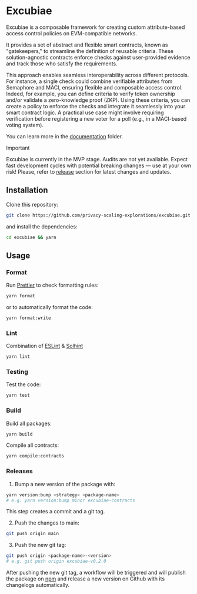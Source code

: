 # Excubiae

Excubiae is a composable framework for creating custom attribute-based access control policies on EVM-compatible networks.

It provides a set of abstract and flexible smart contracts, known as "gatekeepers," to streamline the definition of reusable criteria. These solution-agnostic contracts enforce checks against user-provided evidence and track those who satisfy the requirements.

This approach enables seamless interoperability across different protocols. For instance, a single check could combine verifiable attributes from Semaphore and MACI, ensuring flexible and composable access control. Indeed, for example, you can define criteria to verify token ownership and/or validate a zero-knowledge proof (ZKP). Using these criteria, you can create a policy to enforce the checks and integrate it seamlessly into your smart contract logic. A practical use case might involve requiring verification before registering a new voter for a poll (e.g., in a MACI-based voting system).

You can learn more in the [documentation](https://github.com/privacy-scaling-explorations/excubiae/tree/main/documentation) folder.

> [!IMPORTANT]  
> Excubiae is currently in the MVP stage. Audits are not yet available. Expect fast development cycles with potential breaking changes — use at your own risk! Please, refer to [release](https://github.com/privacy-scaling-explorations/excubiae/releases) section for latest changes and updates.

## Installation

Clone this repository:

```bash
git clone https://github.com/privacy-scaling-explorations/excubiae.git
```

and install the dependencies:

```bash
cd excubiae && yarn
```

## Usage

### Format

Run [Prettier](https://prettier.io/) to check formatting rules:

```bash
yarn format
```

or to automatically format the code:

```bash
yarn format:write
```

### Lint

Combination of [ESLint](https://eslint.org/) & [Solhint](https://protofire.github.io/solhint/)

```bash
yarn lint
```

### Testing

Test the code:

```bash
yarn test
```

### Build

Build all packages:

```bash
yarn build
```

Compile all contracts:

```bash
yarn compile:contracts
```

### Releases

1. Bump a new version of the package with:

```bash
yarn version:bump <strategy> <package-name>
# e.g. yarn version:bump minor excubiae-contracts
```

This step creates a commit and a git tag.

2. Push the changes to main:

```bash
git push origin main
```

3. Push the new git tag:

```bash
git push origin <package-name>-<version>
# e.g. git push origin excubiae-v0.2.0
```

After pushing the new git tag, a workflow will be triggered and will publish the package on [npm](https://www.npmjs.com/) and release a new version on Github with its changelogs automatically.
